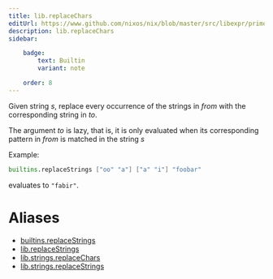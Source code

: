 ```yaml
---
title: lib.replaceChars
editUrl: https://www.github.com/nixos/nix/blob/master/src/libexpr/primops.cc
description: lib.replaceChars
sidebar:

    badge:
        text: Builtin
        variant: note

    order: 8
---
```


Given string *s*, replace every occurrence of the strings in *from*
with the corresponding string in *to*.

The argument *to* is lazy, that is, it is only evaluated when its corresponding pattern in *from* is matched in the string *s*

Example:

```nix
builtins.replaceStrings ["oo" "a"] ["a" "i"] "foobar"
```

evaluates to `"fabir"`.


# Aliases

- [builtins.replaceStrings](/nix-doc-comments/reference/builtins/builtins-replaceStrings)
- [lib.replaceStrings](/nix-doc-comments/reference/lib/lib-replaceStrings)
- [lib.strings.replaceChars](/nix-doc-comments/reference/lib/strings/lib-strings-replaceChars)
- [lib.strings.replaceStrings](/nix-doc-comments/reference/lib/strings/lib-strings-replaceStrings)



